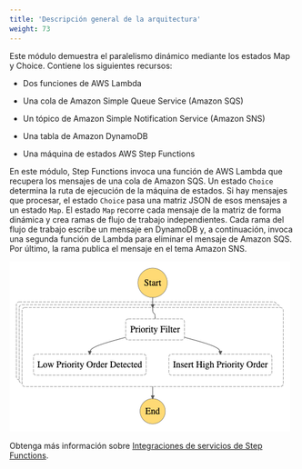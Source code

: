 ```yaml
---
title: 'Descripción general de la arquitectura'
weight: 73
---
```


Este módulo demuestra el paralelismo dinámico mediante los estados Map y Choice. Contiene los siguientes recursos:

- Dos funciones de AWS Lambda

- Una cola de Amazon Simple Queue Service (Amazon SQS)

- Un tópico de Amazon Simple Notification Service (Amazon SNS)

- Una tabla de Amazon DynamoDB

- Una máquina de estados AWS Step Functions

En este módulo, Step Functions invoca una función de AWS Lambda que recupera los mensajes de una cola de Amazon SQS. Un estado `Choice` determina la ruta de ejecución de la máquina de estados. Si hay mensajes que procesar, el estado `Choice` pasa una matriz JSON de esos mensajes a un estado `Map`. El estado `Map` recorre cada mensaje de la matriz de forma dinámica y crea ramas de flujo de trabajo independientes. Cada rama del flujo de trabajo escribe un mensaje en DynamoDB y, a continuación, invoca una segunda función de Lambda para eliminar el mensaje de Amazon SQS. Por último, la rama publica el mensaje en el tema Amazon SNS.

![Visual Workflow](/static/img/module-5/visual-workflow.png)

Obtenga más información sobre [Integraciones de servicios de Step Functions](https://docs.aws.amazon.com/step-functions/latest/dg/concepts-service-integrations.html).
